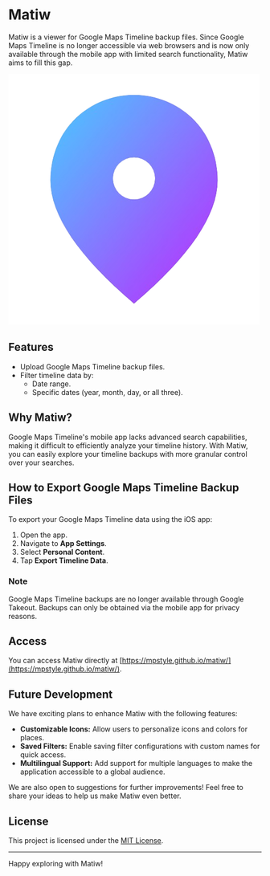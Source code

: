 # Matiw

Matiw is a viewer for Google Maps Timeline backup files. Since Google Maps Timeline is no longer accessible via web browsers and is now only available through the mobile app with limited search functionality, Matiw aims to fill this gap.

![Matiw Logo](public/logo-256x256.png)

## Features
- Upload Google Maps Timeline backup files.
- Filter timeline data by:
  - Date range.
  - Specific dates (year, month, day, or all three).

## Why Matiw?
Google Maps Timeline's mobile app lacks advanced search capabilities, making it difficult to efficiently analyze your timeline history. With Matiw, you can easily explore your timeline backups with more granular control over your searches.

## How to Export Google Maps Timeline Backup Files
To export your Google Maps Timeline data using the iOS app:
1. Open the app.
2. Navigate to **App Settings**.
3. Select **Personal Content**.
4. Tap **Export Timeline Data**.

### Note
Google Maps Timeline backups are no longer available through Google Takeout. Backups can only be obtained via the mobile app for privacy reasons.

## Access
You can access Matiw directly at [https://mpstyle.github.io/matiw/](https://mpstyle.github.io/matiw/).

## Future Development
We have exciting plans to enhance Matiw with the following features:
- **Customizable Icons:** Allow users to personalize icons and colors for places.
- **Saved Filters:** Enable saving filter configurations with custom names for quick access.
- **Multilingual Support:** Add support for multiple languages to make the application accessible to a global audience.

We are also open to suggestions for further improvements! Feel free to share your ideas to help us make Matiw even better.

## License
This project is licensed under the [MIT License](LICENSE).

---

Happy exploring with Matiw!
